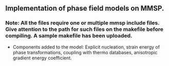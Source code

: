 ## Implementation of phase field models on MMSP. 

### Note: All the files require one or multiple mmsp include files. Give attention to the path for such files on the makefile before compiling. A sample makefile has been uploaded. 

* Components added to the model: Explicit nucleation, strain energy of phase transformations, coupling with thermo databases, anisotropic gradient energy coefficient. 

